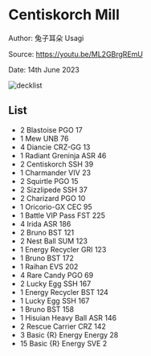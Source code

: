 # Centiskorch Mill

Author: 兔子耳朵 Usagi

Source: <https://youtu.be/ML2GBrgREmU>

Date: 14th June 2023

![decklist](../../images/PAL/Centiskorch%20Mill/1-%20Centiskorch%20Mill.pngg)

## List

* 2 Blastoise PGO 17
* 1 Mew UNB 76
* 4 Diancie CRZ-GG 13
* 1 Radiant Greninja ASR 46
* 2 Centiskorch SSH 39
* 1 Charmander VIV 23
* 2 Squirtle PGO 15
* 2 Sizzlipede SSH 37
* 2 Charizard PGO 10
* 1 Oricorio-GX CEC 95
* 1 Battle VIP Pass FST 225
* 4 Irida ASR 186
* 2 Bruno BST 121
* 2 Nest Ball SUM 123
* 1 Energy Recycler GRI 123
* 1 Bruno BST 172
* 1 Raihan EVS 202
* 4 Rare Candy PGO 69
* 2 Lucky Egg SSH 167
* 1 Energy Recycler BST 124
* 1 Lucky Egg SSH 167
* 1 Bruno BST 158
* 1 Hisuian Heavy Ball ASR 146
* 2 Rescue Carrier CRZ 142
* 3 Basic {R} Energy Energy 28
* 15 Basic {R} Energy SVE 2
